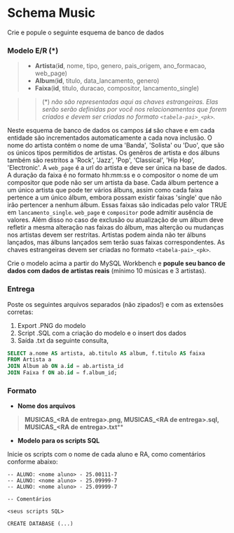# Schema Music

Crie e popule o seguinte esquema de banco de dados

### **Modelo E/R** (\*)
> * **Artista**(**id**, nome, tipo, genero, pais_origem, ano_formacao, web_page)
> * **Album**(**id**, titulo, data_lancamento, genero)
> * **Faixa**(**id**, titulo, duracao, compositor, lancamento_single)

>> (\*) *não são representadas aqui as chaves estrangeiras. Elas serão serão definidas por você nos relacionamentos que forem criados e devem ser criadas no formato `<tabela-pai>_<pk>`.*

Neste esquema de banco de dados os campos **`id`** são chave e em cada entidade são incrementados automaticamente a cada nova inclusão. 
O nome do artista contém o nome de uma 'Banda', 'Solista' ou 'Duo', que são os únicos tipos permitidos de artistas. 
Os genêros de artista e dos álbuns também são restritos a 'Rock', 'Jazz', 'Pop', 'Classical', 'Hip Hop', 'Electronic'. A `web_page` é a url do artista
e deve ser única na base de dados. A duração da faixa é no formato hh:mm:ss e o compositor o nome de um compositor que pode não ser um artista da base.
Cada álbum pertence a um único artista que pode ter vários álbuns, assim como cada faixa pertence a um único álbum, embora possam existir 
faixas 'single' que não irão pertencer a nenhum álbum. Essas faixas são indicadas pelo valor TRUE em `lancamento_single`. `web_page` e `compositor` pode admitir ausência de valores.
Além disso no caso de exclusão ou atualização de um álbum deve refletir a mesma alteração nas faixas do álbum, mas alterção ou mudanças nos artistas devem ser restritas.
Artistas podem ainda não ter álbuns lançados, mas álbuns lançados sem terão suas faixas correspondentes. As chaves estrangeiras devem ser criadas no formato `<tabela-pai>_<pk>`.

Crie o modelo acima a partir do MySQL Workbench e **popule seu banco de dados com dados de artistas reais** (mínimo 10 músicas e 3 artistas).

### **Entrega**

Poste os seguintes arquivos separados (não zipados!) e com as extensões corretas:

1. Export .PNG do modelo
2. Script .SQL com a criação do modelo e o insert dos dados
3. Saída .txt da seguinte consulta,

```sql
SELECT a.nome AS artista, ab.titulo AS album, f.titulo AS faixa
FROM Artista a
JOIN Album ab ON a.id = ab.artista_id
JOIN Faixa f ON ab.id = f.album_id;
```

### **Formato**

* **Nome dos arquivos**

> **MUSICAS_\<RA de entrega\>.png, MUSICAS_\<RA de entrega\>.sql, MUSICAS_\<RA de entrega\>.txt****

* **Modelo para os scripts SQL**

Inicie os scripts com o nome de cada aluno e RA, como comentários conforme abaixo: 

```
-- ALUNO: <nome aluno> - 25.00111-7
-- ALUNO: <nome aluno> - 25.09999-7
-- ALUNO: <nome aluno> - 25.09999-7

-- Comentários

<seus scripts SQL>

CREATE DATABASE (...)

```

